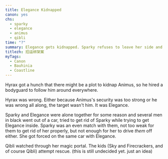 ```yaml
---
title: Elegance Kidnapped
canon: yes
chs:
  - sparky
  - elegance
  - animus
  - qibli
time: "?"
summary: Elegance gets kidnapped. Sparky refuses to leave her side and also gets kidnapped.
titlezh: 招运绑架案
myTags:
  - Canon
  - Bauhinia
  - Coastline
---
```


Hyrax got a hunch that there might be a plot to kidnap Animus, so he hired a bodyguard to follow him around everywhere.

Hyrax was wrong. Either because Animus's security was too strong or he was wrong all along, the target wasn't him. It was Elegance.

Sparky and Elegance were alone together for some reason and several men in black went out of a car, tried to get rid of Sparky while trying to get Elegance inside. Sparky was an even match with them, not too weak for them to get rid of her properly, but not enough for her to drive *them* off either. She got forced on the same car with Elegance.

Qibli watched through her magic portal. The kids (Sky and Firecrackers, and of course Qibli) attempt rescue. (this is still undecided yet. just an idea)
